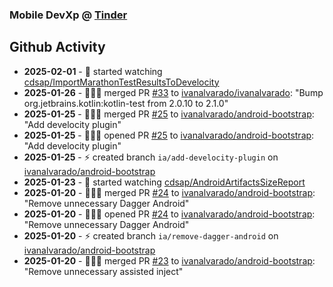 ### Mobile DevXp @ [Tinder](https://medium.com/tinder)

## Github Activity
- **2025-02-01** - 👀 started watching [cdsap/ImportMarathonTestResultsToDevelocity](https://github.com/cdsap/ImportMarathonTestResultsToDevelocity)
- **2025-01-26** - 🧑🏻‍💻 merged PR [#33](https://github.com/ivanalvarado/ivanalvarado/pull/33) to [ivanalvarado/ivanalvarado](https://github.com/ivanalvarado/ivanalvarado): "Bump org.jetbrains.kotlin:kotlin-test from 2.0.10 to 2.1.0"
- **2025-01-25** - 🧑🏻‍💻 merged PR [#25](https://github.com/ivanalvarado/android-bootstrap/pull/25) to [ivanalvarado/android-bootstrap](https://github.com/ivanalvarado/android-bootstrap): "Add develocity plugin"
- **2025-01-25** - 🧑🏻‍💻 opened PR [#25](https://github.com/ivanalvarado/android-bootstrap/pull/25) to [ivanalvarado/android-bootstrap](https://github.com/ivanalvarado/android-bootstrap): "Add develocity plugin"
- **2025-01-25** - ⚡️ created branch `ia/add-develocity-plugin` on [ivanalvarado/android-bootstrap](https://github.com/ivanalvarado/android-bootstrap)
- **2025-01-23** - 👀 started watching [cdsap/AndroidArtifactsSizeReport](https://github.com/cdsap/AndroidArtifactsSizeReport)
- **2025-01-20** - 🧑🏻‍💻 merged PR [#24](https://github.com/ivanalvarado/android-bootstrap/pull/24) to [ivanalvarado/android-bootstrap](https://github.com/ivanalvarado/android-bootstrap): "Remove unnecessary Dagger Android"
- **2025-01-20** - 🧑🏻‍💻 opened PR [#24](https://github.com/ivanalvarado/android-bootstrap/pull/24) to [ivanalvarado/android-bootstrap](https://github.com/ivanalvarado/android-bootstrap): "Remove unnecessary Dagger Android"
- **2025-01-20** - ⚡️ created branch `ia/remove-dagger-android` on [ivanalvarado/android-bootstrap](https://github.com/ivanalvarado/android-bootstrap)
- **2025-01-20** - 🧑🏻‍💻 merged PR [#23](https://github.com/ivanalvarado/android-bootstrap/pull/23) to [ivanalvarado/android-bootstrap](https://github.com/ivanalvarado/android-bootstrap): "Remove unnecessary assisted inject"